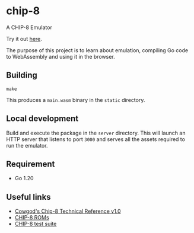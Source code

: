 # chip-8
A CHIP-8 Emulator

Try it out [here](https://bobbynarvy.github.io/chip-8/).

The purpose of this project is to learn about emulation, compiling Go code to WebAssembly and using it in the browser.

## Building

```
make
```

This produces a `main.wasm` binary in the `static` directory.

## Local development

Build and execute the package in the `server` directory. This will launch an HTTP server that listens to port `3000` and
serves all the assets required to run the emulator.

## Requirement

- Go 1.20

## Useful links

- [Cowgod's Chip-8 Technical Reference v1.0](http://devernay.free.fr/hacks/chip8/C8TECH10.HTM)
- [CHIP-8 ROMs](https://github.com/kripod/chip8-roms/tree/master/games)
- [CHIP-8 test suite](https://github.com/Timendus/chip8-test-suite)
